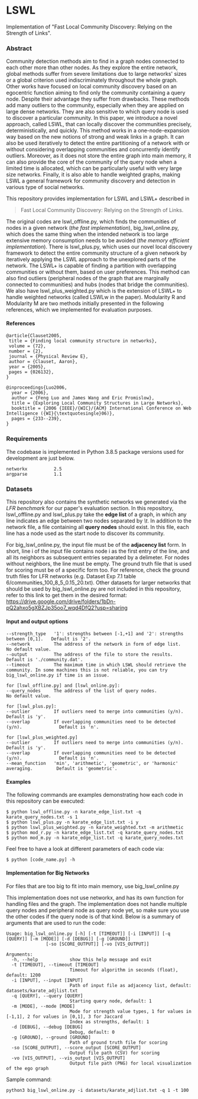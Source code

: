 # LSWL
Implementation of "Fast Local Community Discovery: Relying on the Strength of Links".

### Abstract
Community detection methods aim to find in a graph nodes connected to each other more than other nodes. As they explore the entire network, global methods suffer from severe limitations due to large networks' sizes or a global criterion used indiscriminately throughout the whole graph. Other works have focused on local community discovery based on an egocentric function aiming to find only the community containing a query node. Despite their advantage they suffer from drawbacks. These methods add many outliers to the community, especially when they are applied on large dense networks. They are also sensitive to which query node is used to discover a particular community. In this paper, we introduce a novel approach, called LSWL, that can locally discover the communities precisely, deterministically, and quickly. This method works in a one-node-expansion way based on the new notions of strong and weak links in a graph. It can also be used iteratively to detect the entire partitioning of a network with or without considering overlapping communities and concurrently identify outliers. Moreover, as it does not store the entire graph into main memory, it can also provide the core of the community of the query node when a limited time is allocated, which can be particularly useful with very large size networks. Finally, it is also able to handle weighted graphs, making LSWL a general framework for community discovery and  detection in various type of social networks. 


This repository provides implementation for LSWL and LSWL+ described in
> Fast Local Community Discovery: Relying on the Strength of Links.

The original codes are lswl_offline.py, which finds the communities of nodes in a given network (*the fast implementation*), big_lswl_online.py, which does the same thing when the intended network is too large extensive memory consumption needs to be avoided (*the memory efficient implementation*). There is lswl_plus.py, which uses our novel local discovery framework to detect the entire community structure of a given network by iteratively applying the LSWL approach to the unexplored parts of the network. The LSWL+ is capable of finding a partition with overlapping communities or without them, based on user preferences. This method can also find outliers (peripheral nodes of the graph that are marginally connected to communities) and hubs (nodes that bridge the communities). We also have lswl_plus_weighted.py which is the extension of LSWL+ to handle weighted networks (called LSWLw in the paper). Modularity R and Modularity M are two methods initially presented in the following references, which we implemented for evaluation purposes.


#### References
	@article{Clauset2005,
	 title = {Finding local community structure in networks},
	 volume = {72},
	 number = {2},
	 journal = {Physical Review E},
	 author = {Clauset, Aaron},
	 year = {2005},
	 pages = {026132},
	}

	@inproceedings{Luo2006,
	  year = {2006},
	  author = {Feng Luo and James Wang and Eric Promislow},
	  title = {Exploring Local Community Structures in Large Networks},
	  booktitle = {2006 {IEEE}/{WIC}/{ACM} International Conference on Web Intelligence ({WI}{\textquotesingle}06)},
	  pages = {233--239},
	}

### Requirements
The codebase is implemented in Python 3.8.5 package versions used for development are just below.
```
networkx          2.5
argparse          1.1
```

### Datasets

This repository also contains the synthetic networks we generated via the *LFR benchmark* for our paper's evaluation section. In this repository, lswl_offline.py and lswl_plus.py take the **edge list** of a graph, in which any line indicates an edge between two nodes separated by *\t*. In addition to the network file, a file containing all **query nodes** should exist. In this file, each line has a node used as the start node to discover its community. 

For big_lswl_online.py, the input file must be of the **adjacency list** form. In short, line i of the input file contains node i as the first entry of the line, and all its neighbors as subsequent entries separated by a delimeter. For nodes without neighbors, the line must be empty. The ground truth file that is used for scoring must be of a specific form too. For reference, check the ground truth files for LFR networks (e.g. Dataset Exp 7.1 table 6/communities_100_8_5_0.15_20.txt). Other datasets for larger networks that should be used by big_lswl_online.py are not included in this repository, refer to this link to get them in the desired format: https://drive.google.com/drive/folders/1bDn-pQ2ahxo5gXBZJp35oo7_wqd4DfQ2?usp=sharing

#### Input and output options
```
--strength_type   '1': strengths between [-1,+1] and '2': strengths between [0,1].   Default is '2'.
--network         The address of the network in form of edge list.                   No default value.
--output          The address of the file to store the results.                      Default is './community.dat'.
--timeout         The maximum time in which LSWL should retrieve the community. In some machines this is not reliable, you can try big_lswl_online.py if time is an issue.

for [lswl_offline.py] and [lswl_online.py]:
--query_nodes     The address of the list of query nodes.                            No default value.

for [lswl_plus.py]:
--outlier         If outliers need to merge into communities (y/n).                  Default is 'y'.
--overlap         If overlapping communities need to be detected (y/n).              Default is 'n'.

for [lswl_plus_weighted.py]
--outlier         If outliers need to merge into communities (y/n).                  Default is 'y'.
--overlap         If overlapping communities need to be detected (y/n).              Default is 'n'.
--mean_function	  'min', 'arithmetic', 'geometric', or 'harmonic' averaging.         Default is 'geometric'.
```

#### Examples

The following commands are examples demonstrating how each code in this repository can be executed:
```
$ python lswl_offline.py -n karate_edge_list.txt -q karate_query_nodes.txt -s 1
$ python lswl_plus.py -n karate_edge_list.txt -i y
$ python lswl_plus_weighted.py -n karate_weighted.txt -m arithmetic
$ python mod_r.py -n karate_edge_list.txt -q karate_query_nodes.txt
$ python mod_m.py -n karate_edge_list.txt -q karate_query_nodes.txt
```

Feel free to have a look at different parameters of each code via:
```
$ python [code_name.py] -h
```

#### Implementation for Big Networks
For files that are too big to fit into main memory, use big_lswl_online.py

This implementation does not use networkx, and has its own function for handling files and the graph. The implementation does not handle multiple query nodes and peripheral node as query node yet, so make sure you use the other codes if the query node is of that kind.
Below is a summary of arguments that are used to run the code:



```
Usage: big_lswl_online.py [-h] [-t [TIMEOUT]] [-i [INPUT]] [-q [QUERY]] [-m [MODE]] [-d [DEBUG]] [-g [GROUND]]
               [-so [SCORE_OUTPUT]] [-vo [VIS_OUTPUT]]

Arguments:
  -h, --help            show this help message and exit
  -t [TIMEOUT], --timeout [TIMEOUT]
                        Timeout for algorithm in seconds (float), default: 1200
  -i [INPUT], --input [INPUT]
                        Path of input file as adjacency list, default: datasets/karate_adjlist.txt
  -q [QUERY], --query [QUERY]
                        Starting query node, default: 1
  -m [MODE], --mode [MODE]
                        Mode for strength value types, 1 for values in [-1,1], 2 for values in [0,1], 3 for Jaccard
                        Index as strengths, default: 1
  -d [DEBUG], --debug [DEBUG]
                        Debug, default: 0
  -g [GROUND], --ground [GROUND]
                        Path of ground truth file for scoring
  -so [SCORE_OUTPUT], --score_output [SCORE_OUTPUT]
                        Output file path (CSV) for scoring
  -vo [VIS_OUTPUT], --vis_output [VIS_OUTPUT]
                        Output file path (PNG) for local visualization of the ego graph
```


Sample command:
```
python3 big_lswl_online.py -i datasets/karate_adjlist.txt -q 1 -t 100
```







